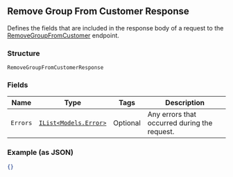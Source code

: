 ## Remove Group From Customer Response

Defines the fields that are included in the response body of
a request to the [RemoveGroupFromCustomer](#endpoint-removegroupfromcustomer)
endpoint.

### Structure

`RemoveGroupFromCustomerResponse`

### Fields

| Name | Type | Tags | Description |
|  --- | --- | --- | --- |
| `Errors` | [`IList<Models.Error>`](/doc/models/error.md) | Optional | Any errors that occurred during the request. |

### Example (as JSON)

```json
{}
```

